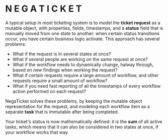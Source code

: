 # N E G A  T I C K E T
A typical setup in most ticketing system is to model the <strong>ticket request</strong> as a mutable object, with properties, fields, timestamps, and a <strong>status</strong> field that is manually moved from one state to another: when certain status transitions occur, you have certain business logic activate.  This approach has several problems:
* What if the request is in several states at once?
* What if several people are working on the same request at once?
* What if the workflow needs to dynamically change, halway through, based on new findings when working the request?
* What if certain requests require a large amount of workflow, and other requests require a small amount of workflow?
* What if you need fast reporting of all the timestamps of every workflow action performed on each request?

NegaTicket solves these problems, by keeping the mutable object representation for the request, and modeling each workflow item as a separate <strong>task</strong> that is immutable after being completed.

Your ticket's status is now mathematically defined: it is the <strong>sum</strong> of all active tasks, which means that it can also be considered in two states at once, if your workflow works that way.
